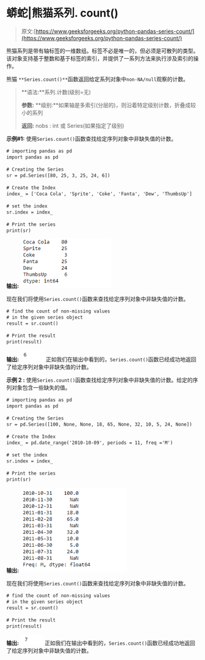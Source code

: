 # 蟒蛇|熊猫系列. count()

> 原文:[https://www.geeksforgeeks.org/python-pandas-series-count/](https://www.geeksforgeeks.org/python-pandas-series-count/)

熊猫系列是带有轴标签的一维数组。标签不必是唯一的，但必须是可散列的类型。该对象支持基于整数和基于标签的索引，并提供了一系列方法来执行涉及索引的操作。

熊猫 `**Series.count()**`函数返回给定系列对象中`non-NA/null`观察的计数。

> **语法:**系列.计数(级别=无)
> 
> **参数:**
> **级别:**如果轴是多索引(分层的)，则沿着特定级别计数，折叠成较小的系列
> 
> **返回:** nobs : int 或 Series(如果指定了级别)

**示例#1:** 使用`Series.count()`函数查找给定序列对象中非缺失值的计数。

```
# importing pandas as pd
import pandas as pd

# Creating the Series
sr = pd.Series([80, 25, 3, 25, 24, 6])

# Create the Index
index_ = ['Coca Cola', 'Sprite', 'Coke', 'Fanta', 'Dew', 'ThumbsUp']

# set the index
sr.index = index_

# Print the series
print(sr)
```

**输出:**
![](img/106ef1493646a7192f479e267f23abf9.png)

现在我们将使用`Series.count()`函数来查找给定序列对象中非缺失值的计数。

```
# find the count of non-missing values
# in the given series object
result = sr.count()

# Print the result
print(result)
```

**输出:**
![](img/515e4ccde6fa2d0e58e36f46b1611a09.png)
正如我们在输出中看到的，`Series.count()`函数已经成功地返回了给定序列对象中非缺失值的计数。

**示例 2 :** 使用`Series.count()`函数查找给定序列对象中非缺失值的计数。给定的序列对象包含一些缺失的值。

```
# importing pandas as pd
import pandas as pd

# Creating the Series
sr = pd.Series([100, None, None, 18, 65, None, 32, 10, 5, 24, None])

# Create the Index
index_ = pd.date_range('2010-10-09', periods = 11, freq ='M')

# set the index
sr.index = index_

# Print the series
print(sr)
```

**输出:**
![](img/dd577410a226791fba292b627d327786.png)

现在我们将使用`Series.count()`函数来查找给定序列对象中非缺失值的计数。

```
# find the count of non-missing values
# in the given series object
result = sr.count()

# Print the result
print(result)
```

**输出:**
![](img/f0c85c16e9786503d4f4b31489a724c6.png)
正如我们在输出中看到的，`Series.count()`函数已经成功地返回了给定序列对象中非缺失值的计数。